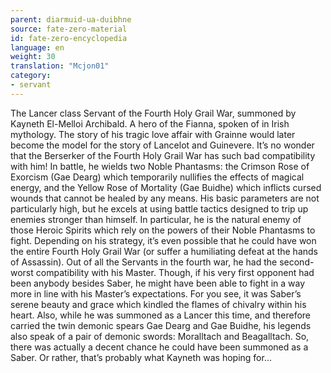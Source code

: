 ```yaml
---
parent: diarmuid-ua-duibhne
source: fate-zero-material
id: fate-zero-encyclopedia
language: en
weight: 30
translation: "Mcjon01"
category:
- servant
---
```


The Lancer class Servant of the Fourth Holy Grail War, summoned by Kayneth El-Melloi Archibald. A hero of the Fianna, spoken of in Irish mythology. The story of his tragic love affair with Grainne would later become the model for the story of Lancelot and Guinevere. It’s no wonder that the Berserker of the Fourth Holy Grail War has such bad compatibility with him!
In battle, he wields two Noble Phantasms: the Crimson Rose of Exorcism (Gae Dearg) which temporarily nullifies the effects of magical energy, and the Yellow Rose of Mortality (Gae Buidhe) which inflicts cursed wounds that cannot be healed by any means.
His basic parameters are not particularly high, but he excels at using battle tactics designed to trip up enemies stronger than himself. In particular, he is the natural enemy of those Heroic Spirits which rely on the powers of their Noble Phantasms to fight. Depending on his strategy, it’s even possible that he could have won the entire Fourth Holy Grail War (or suffer a humiliating defeat at the hands of Assassin).
Out of all the Servants in the fourth war, he had the second-worst compatibility with his Master. Though, if his very first opponent had been anybody besides Saber, he might have been able to fight in a way more in line with his Master’s expectations. For you see, it was Saber’s serene beauty and grace which kindled the flames of chivalry within his heart.
Also, while he was summoned as a Lancer this time, and therefore carried the twin demonic spears Gae Dearg and Gae Buidhe, his legends also speak of a pair of demonic swords: Moralltach and Beagalltach. So, there was actually a decent chance he could have been summoned as a Saber. Or rather, that’s probably what Kayneth was hoping for…
